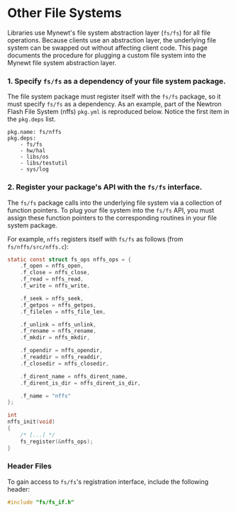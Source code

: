 # Other File Systems

Libraries use Mynewt's file system abstraction layer (`fs/fs`) for all file operations.  Because clients use an abstraction layer, the underlying file system can be swapped out without affecting client code.  This page documents the procedure for plugging a custom file system into the Mynewt file system abstraction layer.

### 1. Specify `fs/fs` as a dependency of your file system package.

The file system package must register itself with the `fs/fs` package, so it must specify `fs/fs` as a dependency.  As an example, part of the Newtron Flash File System (nffs) `pkg.yml` is reproduced below.   Notice the first item in the `pkg.deps` list.

```no-highlight
pkg.name: fs/nffs
pkg.deps:
    - fs/fs
    - hw/hal
    - libs/os
    - libs/testutil
    - sys/log
```

### 2. Register your package's API with the `fs/fs` interface.

The `fs/fs` package calls into the underlying file system via a collection of function pointers.  To plug your file system into the `fs/fs` API, you must assign these function pointers to the corresponding routines in your file system package.

For example, `nffs` registers itself with `fs/fs` as follows (from `fs/nffs/src/nffs.c`):

```c
static const struct fs_ops nffs_ops = {
    .f_open = nffs_open,
    .f_close = nffs_close,
    .f_read = nffs_read,
    .f_write = nffs_write,

    .f_seek = nffs_seek,
    .f_getpos = nffs_getpos,
    .f_filelen = nffs_file_len,

    .f_unlink = nffs_unlink,
    .f_rename = nffs_rename,
    .f_mkdir = nffs_mkdir,

    .f_opendir = nffs_opendir,
    .f_readdir = nffs_readdir,
    .f_closedir = nffs_closedir,

    .f_dirent_name = nffs_dirent_name,
    .f_dirent_is_dir = nffs_dirent_is_dir,

    .f_name = "nffs"
};

int
nffs_init(void)
{
    /* [...] */
    fs_register(&nffs_ops);
}
```

### Header Files
To gain access to `fs/fs`'s registration interface, include the following header:

```c
#include "fs/fs_if.h"
```
